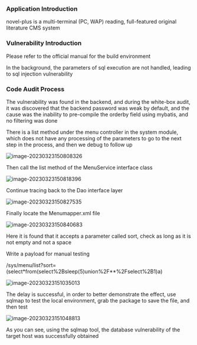 ### Application Introduction

novel-plus is a multi-terminal (PC, WAP) reading, full-featured original literature CMS system

### Vulnerability Introduction

Please refer to the official manual for the build environment

In the background, the parameters of sql execution are not handled, leading to sql injection vulnerability

### Code Audit Process

The vulnerability was found in the backend, and during the white-box audit, it was discovered that the backend password was weak by default, and the cause was the inability to pre-compile the orderby field using mybatis, and no filtering was done

There is a list method under the menu controller in the system module, which does not have any processing of the parameters to go to the next step in the process, and then we debug to follow up

![image-20230323150808326](../pics/image-20230323150808326.png)

Then call the list method of the MenuService interface class

![image-20230323150818396](../pics/image-20230323150818396.png)

Continue tracing back to the Dao interface layer

![image-20230323150827535](../pics/image-20230323150827535.png)

Finally locate the Menumapper.xml file

![image-20230323150840683](../pics/image-20230323150840683.png)

Here it is found that it accepts a parameter called sort, check as long as it is not empty and not a space

Write a payload for manual testing

/sys/menu/list?sort=(select*from(select%2Bsleep(5)union%2F**%2Fselect%2B1)a)

![image-20230323151035013](../pics/image-20230323151035013.png)

The delay is successful, in order to better demonstrate the effect, use sqlmap to test the local environment, grab the package to save the file, and then test

![image-20230323151048813](../pics/image-20230323151048813.png)

As you can see, using the sqlmap tool, the database vulnerability of the target host was successfully obtained